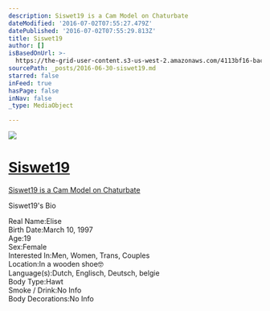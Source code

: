 ```yaml
---
description: Siswet19 is a Cam Model on Chaturbate
dateModified: '2016-07-02T07:55:27.479Z'
datePublished: '2016-07-02T07:55:29.813Z'
title: Siswet19
author: []
isBasedOnUrl: >-
  https://the-grid-user-content.s3-us-west-2.amazonaws.com/4113bf16-bac1-488d-86f4-2a2095a05ed4.jpg
sourcePath: _posts/2016-06-30-siswet19.md
starred: false
inFeed: true
hasPage: false
inNav: false
_type: MediaObject

---
```

![](https://the-grid-user-content.s3-us-west-2.amazonaws.com/f6fd1cac-f4d6-4057-9656-449e8563bd62.jpg)

# [Siswet19][0]

[Siswet19 is a Cam Model on Chaturbate][1]

Siswet19's Bio

Real Name:Elise  
Birth Date:March 10, 1997  
Age:19  
Sex:Female  
Interested In:Men, Women, Trans, Couples  
Location:In a wooden shoe🤓  
Language(s):Dutch, Englisch, Deutsch, belgie  
Body Type:Hawt  
Smoke / Drink:No Info  
Body Decorations:No Info

[0]: https://profiles.chaturbate.plus/siswet19/ "Siswet19 Chaturbate Plus Profile"
[1]: https://profiles.chaturbate.plus/siswet19/